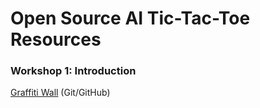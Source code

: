 # Open Source AI Tic-Tac-Toe Resources

### Workshop 1: Introduction
[Graffiti Wall](https://paper.dropbox.com/doc/GIT-GUD-Introduction-to-GitGitHub--AWM5~HeeAIyiOvNYClGSacx4Ag-xUn2KzhMbLhTJ4Y23KUjf) (Git/GitHub)
